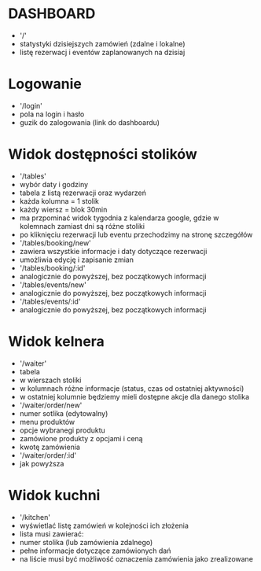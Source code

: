# DASHBOARD

- '/'
 - statystyki dzisiejszych zamówień (zdalne i lokalne)
 - listę rezerwacj i eventów zaplanowanych na dzisiaj


# Logowanie 

- '/login'
 - pola na login i hasło
 - guzik do zalogowania (link do dashboardu)


# Widok dostępności stolików

- '/tables'
 - wybór daty i godziny
 - tabela z listą rezerwacji oraz wydarzeń
  - każda kolumna = 1 stolik
  - każdy wiersz = blok 30min
  - ma przpominać widok tygodnia z kalendarza google, gdzie w kolemnach zamiast dni są różne stoliki
  - po kliknięciu rezerwacji lub eventu przechodzimy na stronę szczegółów
- '/tables/booking/new'
 - zawiera wszystkie informacje i daty dotyczące rezerwacji
 - umożliwia edycję i zapisanie zmian
- '/tables/booking/:id'
 - analogicznie do powyższej, bez początkowych informacji
- '/tables/events/new'
 - analogicznie do powyższej, bez początkowych informacji
- '/tables/events/:id'
 - analogicznie do powyższej, bez początkowych informacji

# Widok kelnera

- '/waiter'
 - tabela
  - w wierszach stoliki
  - w kolumnach różne informacje (status, czas od ostatniej aktywności)
  - w ostatniej kolumnie będziemy mieli dostępne akcje dla danego stolika
- '/waiter/order/new'
 - numer sotlika (edytowalny)
 - menu produktów
 - opcje wybranegi produktu
 - zamówione produkty z opcjami i ceną
 - kwotę zamówienia
- '/waiter/order/:id'
 - jak powyższa

# Widok kuchni

- '/kitchen'
 - wyświetlać listę zamówień w kolejności ich złożenia
 - lista musi zawierać:
  - numer stolika (lub zamówienia zdalnego)
  - pełne informacje dotyczące zamówionych dań
 - na liście musi być możliwość oznaczenia zamówienia jako zrealizowane 